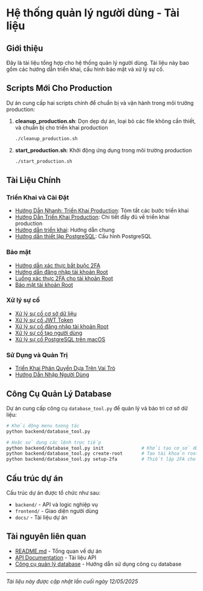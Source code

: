 # Hệ thống quản lý người dùng - Tài liệu

## Giới thiệu
Đây là tài liệu tổng hợp cho hệ thống quản lý người dùng. Tài liệu này bao gồm các hướng dẫn triển khai, cấu hình bảo mật và xử lý sự cố.

## Scripts Mới Cho Production

Dự án cung cấp hai scripts chính để chuẩn bị và vận hành trong môi trường production:

1. **cleanup_production.sh**: Dọn dẹp dự án, loại bỏ các file không cần thiết, và chuẩn bị cho triển khai production
   ```bash
   ./cleanup_production.sh
   ```

2. **start_production.sh**: Khởi động ứng dụng trong môi trường production
   ```bash
   ./start_production.sh
   ```

## Tài Liệu Chính

### Triển Khai và Cài Đặt
- [Hướng Dẫn Nhanh: Triển Khai Production](QUICK_PRODUCTION_GUIDE.md): Tóm tắt các bước triển khai
- [Hướng Dẫn Triển Khai Production](PRODUCTION_DEPLOYMENT_GUIDE.md): Chi tiết đầy đủ về triển khai production
- [Hướng dẫn triển khai](guides/DEPLOYMENT_GUIDE.md): Hướng dẫn chung
- [Hướng dẫn thiết lập PostgreSQL](guides/POSTGRES_SETUP_GUIDE.md): Cấu hình PostgreSQL

### Bảo mật
- [Hướng dẫn xác thực bắt buộc 2FA](security/MANDATORY_2FA_VERIFICATION_GUIDE.md)
- [Hướng dẫn đăng nhập tài khoản Root](security/ROOT_USER_LOGIN_GUIDE.md)
- [Luồng xác thực 2FA cho tài khoản Root](security/ROOT_USER_2FA_FLOW.md)
- [Bảo mật tài khoản Root](security/ROOT_USER_SECURITY.md)

### Xử lý sự cố
- [Xử lý sự cố cơ sở dữ liệu](troubleshooting/DATABASE_TROUBLESHOOTING.md)
- [Xử lý sự cố JWT Token](troubleshooting/JWT_TOKEN_TROUBLESHOOTING.md)
- [Xử lý sự cố đăng nhập tài khoản Root](troubleshooting/ROOT_USER_LOGIN_TROUBLESHOOTING.md)
- [Xử lý sự cố tạo người dùng](troubleshooting/USER_CREATION_FIX.md)
- [Xử lý sự cố PostgreSQL trên macOS](troubleshooting/MACOS_POSTGRES_TROUBLESHOOTING.md)

### Sử Dụng và Quản Trị
- [Triển Khai Phân Quyền Dựa Trên Vai Trò](ROLE_BASED_ACCESS_IMPLEMENTATION.md)
- [Hướng Dẫn Nhập Người Dùng](USER_IMPORT_GUIDE.md)

## Công Cụ Quản Lý Database

Dự án cung cấp công cụ `database_tool.py` để quản lý và bảo trì cơ sở dữ liệu:

```bash
# Khởi động menu tương tác
python backend/database_tool.py

# Hoặc sử dụng các lệnh trực tiếp
python backend/database_tool.py init              # Khởi tạo cơ sở dữ liệu
python backend/database_tool.py create-root       # Tạo tài khoản root
python backend/database_tool.py setup-2fa         # Thiết lập 2FA cho tài khoản root
```

## Cấu trúc dự án
Cấu trúc dự án được tổ chức như sau:
- `backend/` - API và logic nghiệp vụ
- `frontend/` - Giao diện người dùng
- `docs/` - Tài liệu dự án

## Tài nguyên liên quan
- [README.md](/README.md) - Tổng quan về dự án
- [API Documentation](/backend/API_DOCS.md) - Tài liệu API
- [Công cụ quản lý database](/backend/DATABASE_TOOL_README.md) - Hướng dẫn sử dụng công cụ database

---

*Tài liệu này được cập nhật lần cuối ngày 12/05/2025*